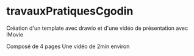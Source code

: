 # travauxPratiquesCgodin
Création d'un template avec drawio et d'une vidéo de présentation avec IMovie

Composé de 4 pages 
Une vidéo de 2min environ 
